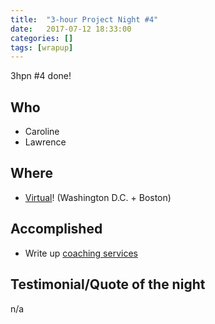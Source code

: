 ```yaml
---
title:  "3-hour Project Night #4"
date:   2017-07-12 18:33:00
categories: []
tags: [wrapup]
---
```


3hpn #4 done! 

## Who

* Caroline
* Lawrence

## Where

* [Virtual](https://appear.in/3hpn)! (Washington D.C. + Boston)

## Accomplished

* Write up [coaching services](https://lqb2.github.io/productivity/coaching.html)

## Testimonial/Quote of the night

n/a